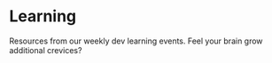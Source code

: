 # Learning
Resources from our weekly dev learning events. Feel your brain grow additional crevices?
